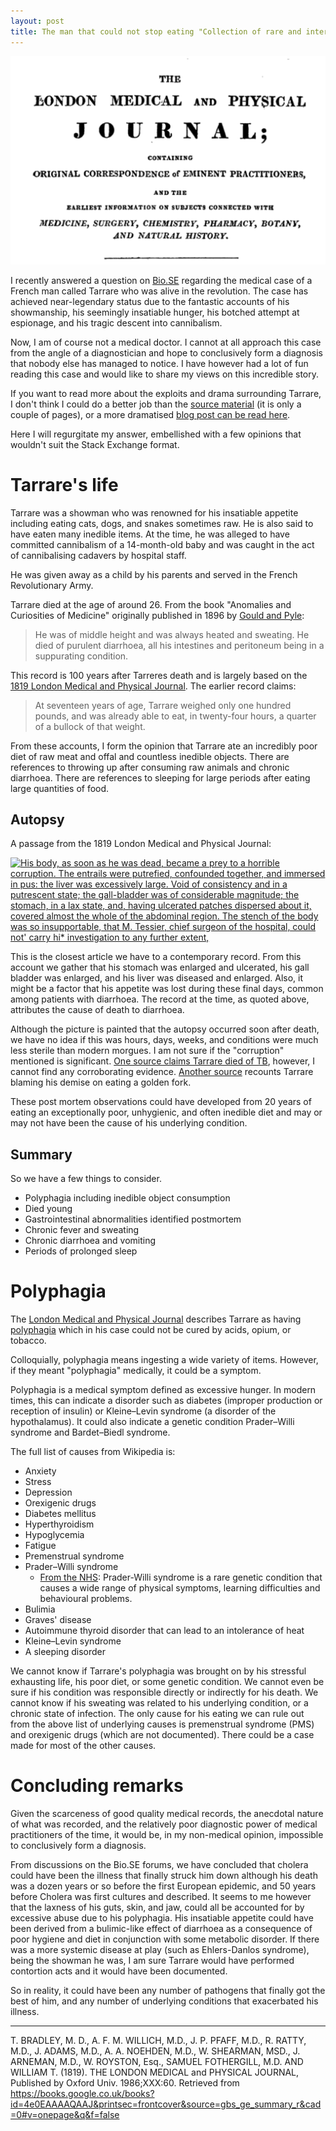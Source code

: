 ```yaml
---
layout: post
title: The man that could not stop eating "Collection of rare and interesting cases." a recount from M. le Baron Percy 1819.
---
```


![A screenshot of the Journal front cover article showing the title, the full list of authors and part of the abstract.](/images/Tarrare1819.png)

I recently answered a question on [Bio.SE](https://biology.stackexchange.com/a/87770/3553) regarding the medical case of a French man called Tarrare who was alive in the revolution.
The case has achieved near-legendary status due to the fantastic accounts of his showmanship, his seemingly insatiable hunger, his botched attempt at espionage, and his tragic descent into cannibalism.

Now, I am of course not a medical doctor.
I cannot at all approach this case from the angle of a diagnostician and hope to conclusively form a diagnosis that nobody else has managed to notice.
I have however had a lot of fun reading this case and would like to share my views on this incredible story.

If you want to read more about the exploits and drama surrounding Tarrare, I don't think I could do a better job than the [source material](https://books.googleusercontent.com/books/content?req=AKW5QaeA6eHgLvys2jOoLvC9swNxd5DgJHiaiJgIV1qUMTV59xuK24RYzOX4eLsbcBp6Ze-LrBq5JsoYBhHzdkYPnB4qbuiHjrnQYDK-JsOH8qx4az-ocXHbLeim5Zzn4evRLpDsoDrj0TPAlRiQ8PqcySzJo83Dka-mL4ehBoZI-sGc4SRpXavCZcRtLmzACGPTPWgGFdiq125jyQRIlXZaytJIvOXaSo_teJ-JoTGmiE5GpROKUTPOpzWPl4MeZoHp3IyrFeL3KLt3bUxOFPj7F6wQhurgxQ) (it is only a couple of pages), or a more dramatised [blog post can be read here](http://www.infobarrel.com/Tarrare_-_The_Tale_of_Historys_Most_Tragic_Cannibal).

Here I will regurgitate my answer, embellished with a few opinions that wouldn't suit the Stack Exchange format.

# Tarrare's life

Tarrare was a showman who was renowned for his insatiable appetite including eating cats, dogs, and snakes sometimes raw.
He is also said to have eaten many inedible items.
At the time, he was alleged to have committed cannibalism of a 14-month-old baby and was caught in the act of cannibalising cadavers by hospital staff.

He was given away as a child by his parents and served in the French Revolutionary Army.

Tarrare died at the age of around 26.
From the book "Anomalies and Curiosities of Medicine" originally published in 1896 by [Gould and Pyle](https://www.gutenberg.org/files/747/747.txt):

> He was of middle height and was always heated and sweating. He died of purulent diarrhoea, all his intestines and peritoneum being in a suppurating condition.

This record is 100 years after Tarreres death and is largely based on the [1819  London Medical and Physical Journal](https://books.google.co.uk/books?id=4e0EAAAAQAAJ&printsec=frontcover&source=gbs_ge_summary_r&cad=0#v=onepage&q&f=false).
The earlier record claims:

> At seventeen years of age, Tarrare weighed only one hundred pounds,
> and was already able to eat, in twenty-four hours, a quarter of a
> bullock of that weight.

From these accounts, I form the opinion that Tarrare ate an incredibly poor diet of raw meat and offal and countless inedible objects.
There are references to throwing up after consuming raw animals and chronic diarrhoea. There are references to sleeping for large periods after eating large quantities of food.

## Autopsy

A passage from the 1819 London Medical and Physical Journal:

[![His body, as soon as he was dead, became a prey to a horrible corruption. The entrails were putrefied, confounded together, and immersed in pus: the liver was excessively large. Void of consistency and in a putrescent state; the gall-bladder was of considerable magnitude; the stomach, in a lax state, and, having ulcerated patches dispersed about it, covered almost the whole of the abdominal region. The stench of the body was so insupportable, that M. Tessier, chief surgeon of the hospital, could not' carry hi* investigation to any further extent,][1]][1]

This is the closest article we have to a contemporary record.
From this account we gather that his stomach was enlarged and ulcerated, his gall bladder was enlarged, and his liver was diseased and enlarged.
Also, it might be a factor that his appetite was lost during these final days, common among patients with diarrhoea.
The record at the time, as quoted above, attributes the cause of death to diarrhoea.

Although the picture is painted that the autopsy occurred soon after death, we have no idea if this was hours, days, weeks, and conditions were much less sterile than modern morgues. I am not sure if the  "corruption" mentioned is significant.
[One source claims Tarrare died of TB](https://allthatsinteresting.com/tarrare), however, I cannot find any corroborating evidence.
[Another source](http://www.infobarrel.com/Tarrare_-_The_Tale_of_Historys_Most_Tragic_Cannibal) recounts Tarrare blaming his demise on eating a golden fork.

These post mortem observations could have developed from 20 years of eating an exceptionally poor, unhygienic, and often inedible diet and may or may not have been the cause of his underlying condition.

## Summary

So we have a few things to consider.

-   Polyphagia including inedible object consumption
-   Died young
-   Gastrointestinal abnormalities identified postmortem
-   Chronic fever and sweating
-   Chronic diarrhoea and vomiting
-   Periods of prolonged sleep

# Polyphagia

The [London Medical and Physical Journal](https://books.google.co.uk/books?id=4e0EAAAAQAAJ&printsec=frontcover&source=gbs_ge_summary_r&cad=0#v=onepage&q&f=false) describes Tarrare as having [polyphagia](https://en.wikipedia.org/wiki/Polyphagia) which in his case could not be cured by acids, opium, or tobacco.

Colloquially, polyphagia means ingesting a wide variety of items.
However, if they meant "polyphagia" medically, it could be a symptom.

Polyphagia is a medical symptom defined as excessive hunger.
In modern times, this can indicate a disorder such as diabetes (improper production or reception of insulin) or Kleine–Levin syndrome (a disorder of the hypothalamus).
It could also indicate a genetic condition Prader–Willi syndrome and Bardet–Biedl syndrome.

The full list of causes from Wikipedia is:

-   Anxiety
-   Stress
-   Depression
-   Orexigenic drugs
-   Diabetes mellitus
-   Hyperthyroidism
-   Hypoglycemia
-   Fatigue
-   Premenstrual syndrome
-   Prader–Willi syndrome
      - [From the NHS](https://www.nhs.uk/conditions/prader-willi-syndrome/):
      Prader-Willi syndrome is a rare genetic condition that causes a wide range of physical symptoms, learning difficulties and behavioural
    problems.
-   Bulimia
-   Graves' disease
 -   Autoimmune thyroid disorder that can lead to an intolerance of heat
-   Kleine–Levin syndrome
-   A sleeping disorder

We cannot know if Tarrare's polyphagia was brought on by his stressful exhausting life, his poor diet, or some genetic condition.
We cannot even be sure if his condition was responsible directly or indirectly for his death.
We cannot know if his sweating was related to his underlying condition, or a chronic state of infection.
The only cause for his eating we can rule out from the above list of underlying causes is premenstrual syndrome (PMS) and orexigenic drugs (which are not documented).
There could be a case made for most of the other causes.

# Concluding remarks

Given the scarceness of good quality medical records, the anecdotal nature of what was recorded, and the relatively poor diagnostic power of medical practitioners of the time, it would be, in my non-medical opinion, impossible to conclusively form a diagnosis.

From discussions on the Bio.SE forums, we have concluded that cholera could have been the illness that finally struck him down although his death was a dozen years or so before the first European epidemic, and 50 years before Cholera was first cultures and described.
It seems to me however that the laxness of his guts, skin, and jaw, could all be accounted for by excessive abuse due to his polyphagia.
His insatiable appetite could have been derived from a bulimic-like effect of diarrhoea as a consequence of poor hygiene and diet in conjunction with some metabolic disorder.
If there was a more systemic disease at play (such as Ehlers-Danlos syndrome), being the showman he was, I am sure Tarrare would have performed contortion acts and it would have been documented.

So in reality, it could have been any number of pathogens that finally got the best of him, and any number of underlying conditions that exacerbated his illness.

* * *

T. BRADLEY, M. D.,
A. F. M. WILLICH, M.D.,
J. P. PFAFF, M.D.,
R. RATTY, M.D.,
J. ADAMS, M.D.,
A. A. NOEHDEN, M.D.,
W. SHEARMAN, MSD.,
J. ARNEMAN, M.D.,
W. ROYSTON, Esq., SAMUEL FOTHERGILL, M.D. AND WILLIAM T. (1819). THE LONDON MEDICAL and PHYSICAL JOURNAL, Published by Oxford Univ. 1986;XXX:60. Retrieved from https://books.google.co.uk/books?id=4e0EAAAAQAAJ&printsec=frontcover&source=gbs_ge_summary_r&cad=0#v=onepage&q&f=false


[1]: https://i.stack.imgur.com/m9wUK.png
